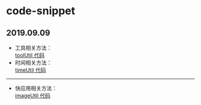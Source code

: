 # code-snippet
2019.09.09
---
* 工具相关方法：<br>
[toolUtil 代码](https://github.com/Mathilda-Chen/code-snippet/blob/master/toolUtil.js)
* 时间相关方法：<br>
[timeUtil 代码](https://github.com/Mathilda-Chen/code-snippet/blob/master/timeUtil.js)
---
* 快应用相关方法：<br>
[imageUtil 代码](https://github.com/Mathilda-Chen/code-snippet/blob/master/imageUtil.js)
